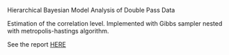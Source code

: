 Hierarchical Bayesian Model Analysis of Double Pass Data 

Estimation of the correlation level. 
Implemented with Gibbs sampler nested with metropolis-hastings algorithm. 

See the report [HERE](https://github.com/zlqzcc/DoublePassBayesian/blob/master/Bayesian%20Statistics%20HW4%20Lingqi%20Zhang.pdf)
